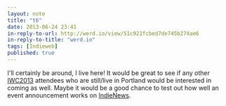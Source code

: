 ```yaml
---
layout: note
title: "t6"
date: 2013-06-24 23:41
in-reply-to-url: http://werd.io/view/51c921fcbed7de745b274ae6
in-reply-to-title: "werd.io"
tags: [Indieweb]
published: true
---
```

I'll certainly be around, I live here!  It would be great to see if any other [IWC2013](http://indiewebcamp.com/2013) attendees who are still/live in Portland would be interested in coming as well.  Maybe it would be a good chance to test out how well an event announcement works on [IndieNews](http://news.indiewebcamp.com/).